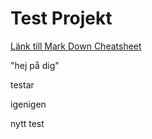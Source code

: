 # Test Projekt

[Länk till Mark Down Cheatsheet](https://github.com/adam-p/markdown-here/wiki/Markdown-Cheatsheet)

"hej på dig"

testar

igenigen

nytt test